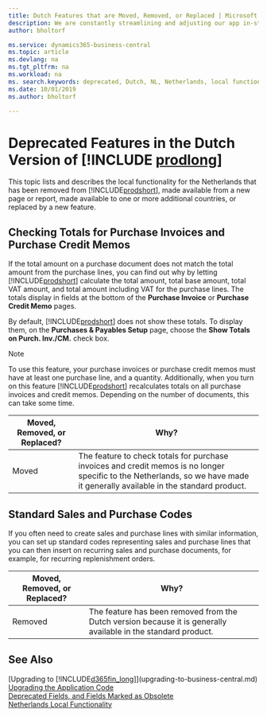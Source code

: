 ```yaml
---
title: Dutch Features that are Moved, Removed, or Replaced | Microsoft Docs
description: We are constantly streamlining and adjusting our app in-step with market developments. Read about the features for the Netherlands that we have moved, removed, or replaced.
author: bholtorf

ms.service: dynamics365-business-central
ms.topic: article
ms.devlang: na
ms.tgt_pltfrm: na
ms.workload: na
ms. search.keywords: deprecated, Dutch, NL, Netherlands, local functionality
ms.date: 10/01/2019
ms.author: bholtorf

---
```


# Deprecated Features in the Dutch Version of [!INCLUDE [prodlong](../developer/includes/prodlong.md)]
This topic lists and describes the local functionality for the Netherlands that has been removed from [!INCLUDE[prodshort](../developer/includes/prodshort.md)], made available from a new page or report, made available to one or more additional countries, or replaced by a new feature.

## Checking Totals for Purchase Invoices and Purchase Credit Memos
If the total amount on a purchase document does not match the total amount from the purchase lines, you can find out why by letting [!INCLUDE[prodshort](../developer/includes/prodshort.md)] calculate the total amount, total base amount, total VAT amount, and total amount including VAT for the purchase lines. The totals display in fields at the bottom of the **Purchase Invoice** or **Purchase Credit Memo** pages.

By default, [!INCLUDE[prodshort](../developer/includes/prodshort.md)] does not show these totals. To display them, on the **Purchases & Payables Setup** page, choose the **Show Totals on Purch. Inv./CM.** check box.

> [!Note]
> To use this feature, your purchase invoices or purchase credit memos must have at least one purchase line, and a quantity. Additionally, when you turn on this feature [!INCLUDE[prodshort](../developer/includes/prodshort.md)] recalculates totals on all purchase invoices and credit memos. Depending on the number of documents, this can take some time.

|Moved, Removed, or Replaced?| Why?|
|----|----|
| Moved | The feature to check totals for purchase invoices and credit memos is no longer specific to the Netherlands, so we have made it generally available in the standard product.|

## Standard Sales and Purchase Codes
If you often need to create sales and purchase lines with similar information, you can set up standard codes representing sales and purchase lines that you can then insert on recurring sales and purchase documents, for example, for recurring replenishment orders.

|Moved, Removed, or Replaced?| Why?|
|----|----|
| Removed | The feature has been removed from the Dutch version because it is generally available in the standard product.|

## See Also
[Upgrading to [!INCLUDE[d365fin_long](../developer/includes/d365fin_long_md.md)]](upgrading-to-business-central.md)  
[Upgrading the Application Code](upgrading-the-application-code.md)  
[Deprecated Fields, and Fields Marked as Obsolete](deprecated-fields.md)  
[Netherlands Local Functionality](/dynamics365/business-central/LocalFunctionality/Netherlands/netherlands-local-functionality)  
